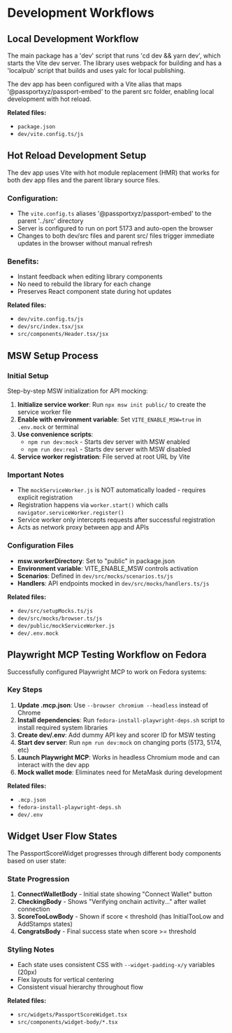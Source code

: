 # Development Workflows

## Local Development Workflow
The main package has a 'dev' script that runs 'cd dev && yarn dev', which starts the Vite dev server. The library uses webpack for building and has a 'localpub' script that builds and uses yalc for local publishing.

The dev app has been configured with a Vite alias that maps '@passportxyz/passport-embed' to the parent src folder, enabling local development with hot reload.

**Related files:**
- `package.json`
- `dev/vite.config.ts/js`

## Hot Reload Development Setup
The dev app uses Vite with hot module replacement (HMR) that works for both dev app files and the parent library source files.

### Configuration:
- The `vite.config.ts` aliases '@passportxyz/passport-embed' to the parent '../src' directory
- Server is configured to run on port 5173 and auto-open the browser
- Changes to both dev/src files and parent src/ files trigger immediate updates in the browser without manual refresh

### Benefits:
- Instant feedback when editing library components
- No need to rebuild the library for each change
- Preserves React component state during hot updates

**Related files:**
- `dev/vite.config.ts/js`
- `dev/src/index.tsx/jsx`
- `src/components/Header.tsx/jsx`

## MSW Setup Process

### Initial Setup
Step-by-step MSW initialization for API mocking:

1. **Initialize service worker**: Run `npx msw init public/` to create the service worker file
2. **Enable with environment variable**: Set `VITE_ENABLE_MSW=true` in `.env.mock` or terminal
3. **Use convenience scripts**:
   - `npm run dev:mock` - Starts dev server with MSW enabled
   - `npm run dev:real` - Starts dev server with MSW disabled
4. **Service worker registration**: File served at root URL by Vite

### Important Notes
- The `mockServiceWorker.js` is NOT automatically loaded - requires explicit registration
- Registration happens via `worker.start()` which calls `navigator.serviceWorker.register()`
- Service worker only intercepts requests after successful registration
- Acts as network proxy between app and APIs

### Configuration Files
- **msw.workerDirectory**: Set to "public" in package.json
- **Environment variable**: VITE_ENABLE_MSW controls activation
- **Scenarios**: Defined in `dev/src/mocks/scenarios.ts/js`
- **Handlers**: API endpoints mocked in `dev/src/mocks/handlers.ts/js`

**Related files:**
- `dev/src/setupMocks.ts/js`
- `dev/src/mocks/browser.ts/js`
- `dev/public/mockServiceWorker.js`
- `dev/.env.mock`

## Playwright MCP Testing Workflow on Fedora

Successfully configured Playwright MCP to work on Fedora systems:

### Key Steps
1. **Update .mcp.json**: Use `--browser chromium --headless` instead of Chrome
2. **Install dependencies**: Run `fedora-install-playwright-deps.sh` script to install required system libraries
3. **Create dev/.env**: Add dummy API key and scorer ID for MSW testing
4. **Start dev server**: Run `npm run dev:mock` on changing ports (5173, 5174, etc)
5. **Launch Playwright MCP**: Works in headless Chromium mode and can interact with the dev app
6. **Mock wallet mode**: Eliminates need for MetaMask during development

**Related files:**
- `.mcp.json`
- `fedora-install-playwright-deps.sh`
- `dev/.env`

## Widget User Flow States

The PassportScoreWidget progresses through different body components based on user state:

### State Progression
1. **ConnectWalletBody** - Initial state showing "Connect Wallet" button
2. **CheckingBody** - Shows "Verifying onchain activity..." after wallet connection
3. **ScoreTooLowBody** - Shown if score < threshold (has InitialTooLow and AddStamps states)
4. **CongratsBody** - Final success state when score >= threshold

### Styling Notes
- Each state uses consistent CSS with `--widget-padding-x/y` variables (20px)
- Flex layouts for vertical centering
- Consistent visual hierarchy throughout flow

**Related files:**
- `src/widgets/PassportScoreWidget.tsx`
- `src/components/widget-body/*.tsx`
